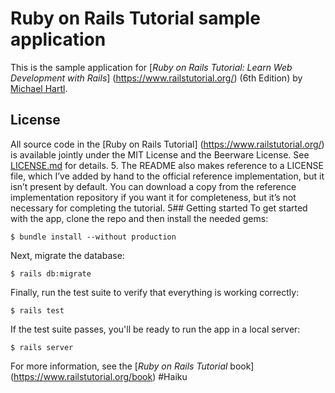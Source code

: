 # Ruby on Rails Tutorial sample application
This is the sample application for
[*Ruby on Rails Tutorial:
Learn Web Development with Rails*]
(https://www.railstutorial.org/)
(6th Edition)
by [Michael Hartl](https://www.michaelhartl.com/).
## License
All source code in the [Ruby on Rails Tutorial]
(https://www.railstutorial.org/)
is available jointly under the MIT License and the Beerware
License. See
[LICENSE.md](LICENSE.md) for details.
5. The README also makes reference to a LICENSE file, which I’ve added
by hand to the official reference implementation, but it isn’t present by
default. You can download a copy from the reference implementation
repository if you want it for completeness, but it’s not necessary for
completing the tutorial.
5## Getting started
To get started with the app, clone the repo and then install
the needed gems:
```
$ bundle install --without production
```
Next, migrate the database:
```
$ rails db:migrate
```
Finally, run the test suite to verify that everything is
working correctly:
```
$ rails test
```
If the test suite passes, you'll be ready to run the app in a
local server:
```
$ rails server
```
For more information, see the
[*Ruby on Rails Tutorial* book]
(https://www.railstutorial.org/book)
#Haiku
